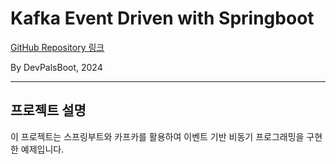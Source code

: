 # Kafka Event Driven with Springboot

[GitHub Repository 링크](https://github.com/DevPalsBoot/event-driven-kafka)

By DevPalsBoot, 2024

---

## 프로젝트 설명

이 프로젝트는 스프링부트와 카프카를 활용하여 이벤트 기반 비동기 프로그래밍을 구현한 예제입니다. 
